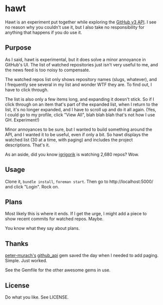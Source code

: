 # hawt

Hawt is an experiment put together while exploring the
[GitHub v3 API](http://developer.github.com/v3/). I see no reason why
you couldn't use it, but I also take no responsibility for anything
that happens if you do use it.

## Purpose

As I said, hawt is experimental, but it does solve a minor annoyance in
GitHub's UI. The list of watched repositories just isn't very useful to
me, and the news feed is too noisy to compensate.

The watched repos list only shows repository names (slugs, whatever),
and I frequently see several in my list and wonder WTF they are. To
find out, I have to click through.

The list is also only a few items long, and expanding it doesn't stick.
So if I click through on an item that's part of the expanded list, when
I return to the list, it's no longer expanded, and I have to scroll up
and do it all again. (Yes, I could go to my profile, click "View All",
blah blah blah that's not how I use GH. Experiment!)

Minor annoyances to be sure, but I wanted to build something around the
API, and I wanted it to be useful, even if only a bit. So hawt displays
the watched list (30 at a time, with paging) and includes the project
descriptions. That's it.

As an aside, did you know [igrigorik](https://github.com/igrigorik)
is watching 2,680 repos? Wow.

## Usage

Clone it, `bundle install`, `foreman start`. Then go to
http://localhost:5000/ and click "Login". Rock on.

## Plans

Most likely this is where it ends. If I get the urge, I might add a
piece to show recent commits for watched repos. Maybe.

You know what they say about plans.

## Thanks

[peter-murach's](https://github.com/peter-murach)
[github_api](https://github.com/peter-murach/github) gem saved the day
when I needed to add paging. Simple. Just worked.

See the Gemfile for the other awesome gems in use.

## License

Do what you like. See LICENSE.
